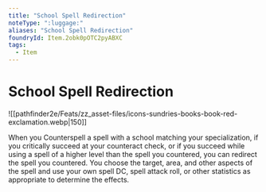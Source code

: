 ```yaml
---
title: "School Spell Redirection"
noteType: ":luggage:"
aliases: "School Spell Redirection"
foundryId: Item.2obk0pOTC2pyABXC
tags:
  - Item
---
```


# School Spell Redirection
![[pathfinder2e/Feats/zz_asset-files/icons-sundries-books-book-red-exclamation.webp|150]]

When you Counterspell a spell with a school matching your specialization, if you critically succeed at your counteract check, or if you succeed while using a spell of a higher level than the spell you countered, you can redirect the spell you countered. You choose the target, area, and other aspects of the spell and use your own spell DC, spell attack roll, or other statistics as appropriate to determine the effects.

